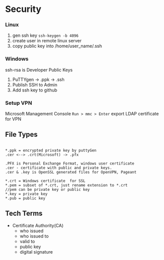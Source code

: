 # Security

### Linux
1. gen ssh key `ssh-keygen -b 4096`
2. create user in remote linux server
3. copy public key into /home/user_name/.ssh


### Windows
ssh-rsa is Developer Public Keys
1. PuTTYgen -> .ppk -> .ssh
2. Publish SSH to Admin
3. Add ssh key to github


### Setup VPN
Microsoft Management Console `Run > mmc > Enter` export LDAP certificate for VPN

## File Types
```

*.ppk = encrypted private key by puttyGen
.cer <--> .crt(Microsoft) -> .pfx

.PFX is Personal Exchange Format, windows user certificate
.cer - certificate with public and private keys.
.cer & .key is OpenSSL generated files for OpenVPN, Pageant

*.crt = Windows certificate  for SSL
*.pem = subset of *.crt, just rename extension to *.crt
//pem can be private key or public key
*.key = private key
*.pub = public key
```

## Tech Terms
- Certificate Authority(CA)
  - who issued
  - who issued to
  - valid to
  - public key
  - digital signature